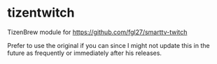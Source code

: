 # tizentwitch

TizenBrew module for https://github.com/fgl27/smarttv-twitch

Prefer to use the original if you can since I might not update this in the future as frequently or immediately after his releases.
